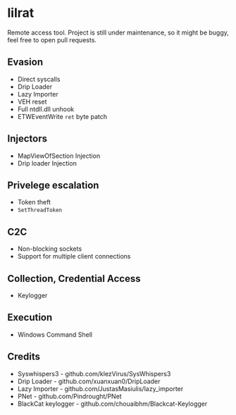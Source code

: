 # lilrat
Remote access tool.
Project is still under maintenance, so it might be buggy, feel free to open pull requests.

## Evasion
-  Direct syscalls 
-  Drip Loader  
-  Lazy Importer  
-  VEH reset
-  Full ntdll.dll unhook
-  ETWEventWrite `ret` byte patch

## Injectors
- MapViewOfSection Injection
- Drip loader Injection

## Privelege escalation
- Token theft
- `SetThreadToken`

## C2C
- Non-blocking sockets
- Support for multiple client connections

## Collection, Credential Access 
-  Keylogger  

## Execution
- Windows Command Shell

## Credits
- Syswhispers3 - github.com/klezVirus/SysWhispers3
- Drip Loader - github.com/xuanxuan0/DripLoader
- Lazy Importer - github.com/JustasMasiulis/lazy_importer
- PNet - github.com/Pindrought/PNet
- BlackCat keylogger - github.com/chouaibhm/Blackcat-Keylogger
